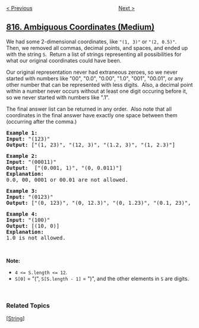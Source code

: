<!--|This file generated by command(leetcode description); DO NOT EDIT.    |-->
<!--+----------------------------------------------------------------------+-->
<!--|@author    openset <openset.wang@gmail.com>                           |-->
<!--|@link      https://github.com/openset                                 |-->
<!--|@home      https://github.com/openset/leetcode                        |-->
<!--+----------------------------------------------------------------------+-->

[< Previous](https://github.com/openset/leetcode/tree/master/problems/bus-routes "Bus Routes")
　　　　　　　　　　　　　　　　
[Next >](https://github.com/openset/leetcode/tree/master/problems/linked-list-components "Linked List Components")

## [816. Ambiguous Coordinates (Medium)](https://leetcode.com/problems/ambiguous-coordinates "模糊坐标")

<p>We had some 2-dimensional coordinates, like <code>&quot;(1, 3)&quot;</code> or <code>&quot;(2, 0.5)&quot;</code>.&nbsp; Then, we removed&nbsp;all commas, decimal points, and spaces, and ended up with the string&nbsp;<code>S</code>.&nbsp; Return a list of strings representing&nbsp;all possibilities for what our original coordinates could have been.</p>

<p>Our original representation never had extraneous zeroes, so we never started with numbers like &quot;00&quot;, &quot;0.0&quot;, &quot;0.00&quot;, &quot;1.0&quot;, &quot;001&quot;, &quot;00.01&quot;, or any other number that can be represented with&nbsp;less digits.&nbsp; Also, a decimal point within a number never occurs without at least one digit occuring before it, so we never started with numbers like &quot;.1&quot;.</p>

<p>The final answer list can be returned in any order.&nbsp; Also note that all coordinates in the final answer&nbsp;have exactly one space between them (occurring after the comma.)</p>

<pre>
<strong>Example 1:</strong>
<strong>Input:</strong> &quot;(123)&quot;
<strong>Output:</strong> [&quot;(1, 23)&quot;, &quot;(12, 3)&quot;, &quot;(1.2, 3)&quot;, &quot;(1, 2.3)&quot;]
</pre>

<pre>
<strong>Example 2:</strong>
<strong>Input:</strong> &quot;(00011)&quot;
<strong>Output:</strong> &nbsp;[&quot;(0.001, 1)&quot;, &quot;(0, 0.011)&quot;]
<strong>Explanation:</strong> 
0.0, 00, 0001 or 00.01 are not allowed.
</pre>

<pre>
<strong>Example 3:</strong>
<strong>Input:</strong> &quot;(0123)&quot;
<strong>Output:</strong> [&quot;(0, 123)&quot;, &quot;(0, 12.3)&quot;, &quot;(0, 1.23)&quot;, &quot;(0.1, 23)&quot;, &quot;(0.1, 2.3)&quot;, &quot;(0.12, 3)&quot;]
</pre>

<pre>
<strong>Example 4:</strong>
<strong>Input:</strong> &quot;(100)&quot;
<strong>Output:</strong> [(10, 0)]
<strong>Explanation:</strong> 
1.0 is not allowed.
</pre>

<p>&nbsp;</p>

<p><strong>Note: </strong></p>

<ul>
	<li><code>4 &lt;= S.length &lt;= 12</code>.</li>
	<li><code>S[0]</code> = &quot;(&quot;, <code>S[S.length - 1]</code> = &quot;)&quot;, and the other elements in <code>S</code> are digits.</li>
</ul>

<p>&nbsp;</p>

### Related Topics
  [[String](https://github.com/openset/leetcode/tree/master/tag/string/README.md)]
